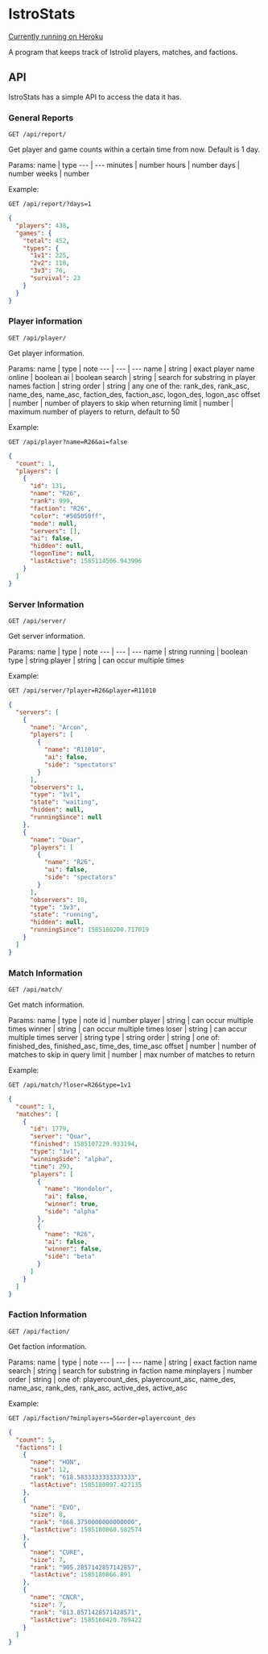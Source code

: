 # IstroStats
[Currently running on Heroku](https://istrostats.herokuapp.com)

A program that keeps track of Istrolid players, matches, and factions.

## API
IstroStats has a simple API to access the data it has.

### General Reports
```
GET /api/report/
```
Get player and game counts within a certain time from now. Default is 1 day.

Params:
name | type
--- | ---
minutes | number
hours | number
days | number 
weeks | number

Example:
```
GET /api/report/?days=1
```
```json
{
  "players": 438,
  "games": {
    "total": 452,
    "types": {
      "1v1": 225,
      "2v2": 118,
      "3v3": 76,
      "survival": 23
    }
  }
}
```

### Player information
```
GET /api/player/
```
Get player information.

Params:
name | type | note
--- | --- | ---
name | string | exact player name
online | boolean
ai | boolean
search | string | search for substring in player names
faction | string
order | string | any one of the: rank_des, rank_asc, name_des, name_asc, faction_des, faction_asc, logon_des, logon_asc
offset | number | number of players to skip when returning
limit | number | maximum number of players to return, default to 50

Example:
```
GET /api/player?name=R26&ai=false
```
```json
{
  "count": 1,
  "players": [
    {
      "id": 131,
      "name": "R26",
      "rank": 999,
      "faction": "R26",
      "color": "#505050ff",
      "mode": null,
      "servers": [],
      "ai": false,
      "hidden": null,
      "logonTime": null,
      "lastActive": 1585114506.943996
    }
  ]
}
```

### Server Information
```
GET /api/server/
```
Get server information.

Params:
name | type | note
--- | --- | ---
name | string
running | boolean
type | string
player | string | can occur multiple times

Example:
```
GET /api/server/?player=R26&player=R11010
```
```json
{
  "servers": [
    {
      "name": "Arcon",
      "players": [
        {
          "name": "R11010",
          "ai": false,
          "side": "spectators"
        }
      ],
      "observers": 1,
      "type": "1v1",
      "state": "waiting",
      "hidden": null,
      "runningSince": null
    },
    {
      "name": "Quar",
      "players": [
        {
          "name": "R26",
          "ai": false,
          "side": "spectators"
        }
      ],
      "observers": 10,
      "type": "3v3",
      "state": "running",
      "hidden": null,
      "runningSince": 1585180200.717019
    }
  ]
}
```

### Match Information
```
GET /api/match/
```
Get match information.

Params:
name | type | note
id | number
player | string | can occur multiple times
winner | string | can occur multiple times
loser | string | can accur multiple times
server | string
type | string
order | string | one of: finished_des, finished_asc, time_des, time_asc
offset | number | number of matches to skip in query
limit | number | max number of matches to return

Example:
```
GET /api/match/?loser=R26&type=1v1
```
```json
{
  "count": 1,
  "matches": [
    {
      "id": 1779,
      "server": "Quar",
      "finished": 1585107229.933194,
      "type": "1v1",
      "winningSide": "alpha",
      "time": 293,
      "players": [
        {
          "name": "Hondolor",
          "ai": false,
          "winner": true,
          "side": "alpha"
        },
        {
          "name": "R26",
          "ai": false,
          "winner": false,
          "side": "beta"
        }
      ]
    }
  ]
}
```

### Faction Information
```
GET /api/faction/
```
Get faction information.

Params:
name | type | note
--- | --- | ---
name | string | exact faction name
search | string | search for substring in faction name
minplayers | number
order | string | one of: playercount_des, playercount_asc, name_des, name_asc, rank_des, rank_asc, active_des, active_asc

Example:
```
GET /api/faction/?minplayers=5&order=playercount_des
```
```json
{
  "count": 5,
  "factions": [
    {
      "name": "HON",
      "size": 12,
      "rank": "618.5833333333333333",
      "lastActive": 1585180997.427135
    },
    {
      "name": "EVO",
      "size": 8,
      "rank": "868.3750000000000000",
      "lastActive": 1585180860.582574
    },
    {
      "name": "CURE",
      "size": 7,
      "rank": "905.2857142857142857",
      "lastActive": 1585180866.891
    },
    {
      "name": "CNCR",
      "size": 7,
      "rank": "813.8571428571428571",
      "lastActive": 1585160420.789422
    }
  ]
}
```

